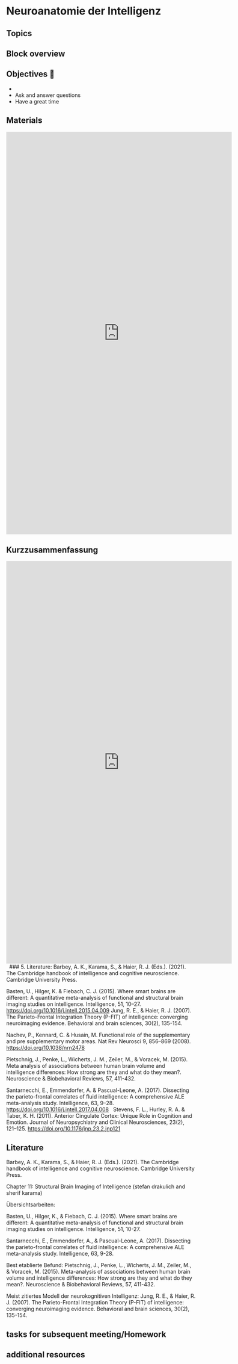 # Neuroanatomie der Intelligenz



## Topics 


## Block overview


## Objectives 📍

- 
- Ask and answer questions
- Have a great time


## Materials

<iframe src="https://docs.google.com/presentation/d/1hZ7xaOVghHF_pCHmfG6IW4QS431VOPsXUkX9JXDXbjk/edit#slide=id.g23acd18c1ee_0_502" frameborder="0" width="600" height="1070" allowfullscreen="true" mozallowfullscreen="true" webkitallowfullscreen="true"></iframe>

## Kurzzusammenfassung

<iframe src="https://docs.google.com/document/d/1c6bnrg9h2eZEMhCeCzdoPuMh4j8jN8U2/edit?usp=sharing&ouid=108122900663902144880&rtpof=true&sd=true" frameborder="0" width="600" height="1070" allowfullscreen="true" mozallowfullscreen="true" webkitallowfullscreen="true"></iframe>
 
### 5. Literature:
Barbey, A. K., Karama, S., & Haier, R. J. (Eds.). (2021). The Cambridge handbook of intelligence and cognitive neuroscience. Cambridge University Press.

Basten, U., Hilger, K. & Fiebach, C. J. (2015). Where smart brains are different: A quantitative meta-analysis of functional and structural brain imaging studies on intelligence. Intelligence, 51, 10–27. https://doi.org/10.1016/j.intell.2015.04.009
Jung, R. E., & Haier, R. J. (2007). The Parieto-Frontal Integration Theory (P-FIT) of  intelligence: converging neuroimaging evidence. Behavioral and brain sciences, 30(2), 135-154.

Nachev, P., Kennard, C. & Husain, M. Functional role of the supplementary and pre supplementary motor areas. Nat Rev Neurosci 9, 856–869 (2008). https://doi.org/10.1038/nrn2478

Pietschnig, J., Penke, L., Wicherts, J. M., Zeiler, M., & Voracek, M. (2015). Meta analysis of associations between human brain volume and intelligence differences: How strong are they and what do they mean?. Neuroscience & Biobehavioral Reviews, 57, 411-432.

Santarnecchi, E., Emmendorfer, A. & Pascual-Leone, A. (2017). Dissecting the parieto-frontal correlates of fluid intelligence: A comprehensive ALE meta-analysis study. Intelligence, 63, 9–28. https://doi.org/10.1016/j.intell.2017.04.008
 
Stevens, F. L., Hurley, R. A. & Taber, K. H. (2011). Anterior Cingulate Cortex: Unique Role in Cognition and Emotion. Journal of Neuropsychiatry and Clinical Neurosciences, 23(2), 121–125. https://doi.org/10.1176/jnp.23.2.jnp121
 



## Literature

Barbey, A. K., Karama, S., & Haier, R. J. (Eds.). (2021). The Cambridge handbook of intelligence and cognitive neuroscience. Cambridge University Press.

Chapter 11: Structural Brain Imaging of Intelligence (stefan drakulich and sherif karama)

Übersichtsarbeiten:

Basten, U., Hilger, K., & Fiebach, C. J. (2015). Where smart brains are different: A quantitative meta-analysis of functional and structural brain imaging studies on intelligence. Intelligence, 51, 10-27.

Santarnecchi, E., Emmendorfer, A., & Pascual-Leone, A. (2017). Dissecting the parieto-frontal correlates of fluid intelligence: A comprehensive ALE meta-analysis study. Intelligence, 63, 9-28.


Best etablierte Befund:
Pietschnig, J., Penke, L., Wicherts, J. M., Zeiler, M., & Voracek, M. (2015). Meta-analysis of associations between human brain volume and intelligence differences: How strong are they and what do they mean?. Neuroscience & Biobehavioral Reviews, 57, 411-432.

Meist zitiertes Modell der neurokognitiven Intelligenz:
Jung, R. E., & Haier, R. J. (2007). The Parieto-Frontal Integration Theory (P-FIT) of intelligence: converging neuroimaging evidence. Behavioral and brain sciences, 30(2), 135-154.




## tasks for subsequent meeting/Homework


## additional resources

